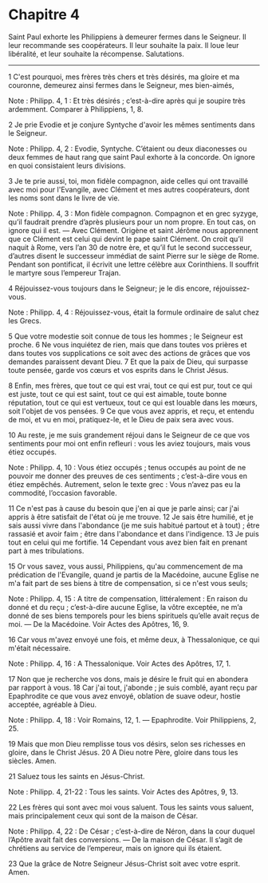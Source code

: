 # Chapitre 4

Saint Paul exhorte les Philippiens à demeurer fermes dans le Seigneur.
Il leur recommande ses coopérateurs.
Il leur souhaite la paix.
Il loue leur libéralité, et leur souhaite la récompense.
Salutations.

***

1 C'est pourquoi, mes frères très chers et très désirés, ma gloire et ma couronne, demeurez ainsi fermes dans le Seigneur, mes bien-aimés,

<span class="bible-note">Note : </span> Philipp. 4, 1 : Et très désirés ; c’est-à-dire après qui je soupire très ardemment. Comparer à Philippiens, 1, 8.


2 Je prie Evodie et je conjure Syntyche d'avoir les mêmes sentiments dans le Seigneur.

<span class="bible-note">Note : </span> Philipp. 4, 2 : Evodie, Syntyche. C’étaient ou deux diaconesses ou deux femmes de haut rang que saint Paul exhorte à la concorde. On ignore en quoi consistaient leurs divisions.

3 Je te prie aussi, toi, mon fidèle compagnon, aide celles qui ont travaillé avec moi pour l'Evangile, avec Clément et mes autres coopérateurs, dont les noms sont dans le livre de vie.

<span class="bible-note">Note : </span> Philipp. 4, 3 : Mon fidèle compagnon. Compagnon et en grec syzyge, qu’il faudrait prendre d’après plusieurs pour un nom propre. En tout cas, on ignore qui il est. ― Avec Clément. Origène et saint Jérôme nous apprennent que ce Clément est celui qui devint le pape saint Clément. On croit qu’il naquit à Rome, vers l’an 30 de notre ère, et qu’il fut le second successeur, d’autres disent le successeur immédiat de saint Pierre sur le siège de Rome. Pendant son pontificat, il écrivit une lettre célèbre aux Corinthiens. Il souffrit le martyre sous l’empereur Trajan.


4 Réjouissez-vous toujours dans le Seigneur; je le dis encore, réjouissez-vous.

<span class="bible-note">Note : </span> Philipp. 4, 4 : Réjouissez-vous, était la formule ordinaire de salut chez les Grecs.

5 Que votre modestie soit connue de tous les hommes ; le Seigneur est proche. 6 Ne vous inquiétez de rien, mais que dans toutes vos prières et dans toutes vos supplications ce soit avec des actions de grâces que vos demandes paraissent devant Dieu. 7 Et que la paix de Dieu, qui surpasse toute pensée, garde vos cœurs et vos esprits dans le Christ Jésus.


8 Enfin, mes frères, que tout ce qui est vrai, tout ce qui est pur, tout ce qui est juste, tout ce qui est saint, tout ce qui est aimable, toute bonne réputation, tout ce qui est vertueux, tout ce qui est louable dans les mœurs, soit l'objet de vos pensées. 9 Ce que vous avez appris, et reçu, et entendu de moi, et vu en moi, pratiquez-le, et le Dieu de paix sera avec vous.


10 Au reste, je me suis grandement réjoui dans le Seigneur de ce que vos sentiments pour moi ont enfin refleuri : vous les aviez toujours, mais vous étiez occupés.

<span class="bible-note">Note : </span> Philipp. 4, 10 : Vous étiez occupés ; tenus occupés au point de ne pouvoir me donner des preuves de ces sentiments ; c’est-à-dire vous en étiez empêchés. Autrement, selon le texte grec : Vous n’avez pas eu la commodité, l’occasion favorable.

11 Ce n'est pas à cause du besoin que j'en ai que je parle ainsi; car j'ai appris à être satisfait de l'état où je me trouve. 12 Je sais être humilié, et je sais aussi vivre dans l'abondance (je me suis habitué partout et à tout) ; être rassasié et avoir faim ; être dans l'abondance et dans l'indigence. 13 Je puis tout en celui qui me fortifie. 14 Cependant vous avez bien fait en prenant part à mes tribulations.


15 Or vous savez, vous aussi, Philippiens, qu'au commencement de ma prédication de l'Evangile, quand je partis de la Macédoine, aucune Eglise ne m'a fait part de ses biens à titre de compensation, si ce n'est vous seuls;

<span class="bible-note">Note : </span> Philipp. 4, 15 : A titre de compensation, littéralement : En raison du donné et du reçu ; c’est-à-dire aucune Eglise, la vôtre exceptée, ne m’a donné de ses biens temporels pour les biens spirituels qu’elle avait reçus de moi. ― De la Macédoine. Voir Actes des Apôtres, 16, 9.

16 Car vous m'avez envoyé une fois, et même deux, à Thessalonique, ce qui m'était nécessaire.

<span class="bible-note">Note : </span> Philipp. 4, 16 : A Thessalonique. Voir Actes des Apôtres, 17, 1.

17 Non que je recherche vos dons, mais je désire le fruit qui en abondera par rapport à vous. 18 Car j'ai tout, j'abonde ; je suis comblé, ayant reçu par Epaphrodite ce que vous avez envoyé, oblation de suave odeur, hostie acceptée, agréable à Dieu.

<span class="bible-note">Note : </span> Philipp. 4, 18 : Voir Romains, 12, 1. ― Epaphrodite. Voir Philippiens, 2, 25.

19 Mais que mon Dieu remplisse tous vos désirs, selon ses richesses en gloire, dans le Christ Jésus. 20 A Dieu notre Père, gloire dans tous les siècles. Amen.


21 Saluez tous les saints en Jésus-Christ.

<span class="bible-note">Note : </span> Philipp. 4, 21-22 : Tous les saints. Voir Actes des Apôtres, 9, 13.

22 Les frères qui sont avec moi vous saluent. Tous les saints vous saluent, mais principalement ceux qui sont de la maison de César.

<span class="bible-note">Note : </span> Philipp. 4, 22 : De César ; c’est-à-dire de Néron, dans la cour duquel l’Apôtre avait fait des conversions. ― De la maison de César. Il s’agit de chrétiens au service de l’empereur, mais on ignore qui ils étaient.


23 Que la grâce de Notre Seigneur Jésus-Christ soit avec votre esprit. Amen.
